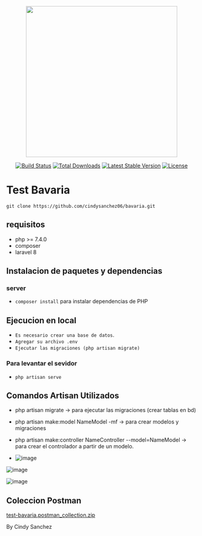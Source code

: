 <p align="center"><a href="https://laravel.com" target="_blank"><img src="https://raw.githubusercontent.com/laravel/art/master/logo-lockup/5%20SVG/2%20CMYK/1%20Full%20Color/laravel-logolockup-cmyk-red.svg" width="400"></a></p>

<p align="center">
<a href="https://travis-ci.org/laravel/framework"><img src="https://travis-ci.org/laravel/framework.svg" alt="Build Status"></a>
<a href="https://packagist.org/packages/laravel/framework"><img src="https://img.shields.io/packagist/dt/laravel/framework" alt="Total Downloads"></a>
<a href="https://packagist.org/packages/laravel/framework"><img src="https://img.shields.io/packagist/v/laravel/framework" alt="Latest Stable Version"></a>
<a href="https://packagist.org/packages/laravel/framework"><img src="https://img.shields.io/packagist/l/laravel/framework" alt="License"></a>
</p>

# Test Bavaria

`git clone https://github.com/cindysanchez06/bavaria.git`

## requisitos
- php >= 7.4.0
- composer
- laravel 8

## Instalacion de paquetes y dependencias
### server 
- `composer install` para instalar dependencias de PHP


## Ejecucion en local
- `Es necesario crear una base de datos`.
- `Agregar su archivo .env`
- `Ejecutar las migraciones (php artisan migrate)`
### Para levantar el sevidor
- `php artisan serve`

## Comandos Artisan Utilizados
- php artisan migrate -> para ejecutar las migraciones (crear tablas en bd)
- php artisan make:model NameModel -mf -> para crear modelos y migraciones
- php artisan make:controller NameController --model=NameModel -> para crear el controlador a partir de un modelo.

- ![image](https://user-images.githubusercontent.com/28909805/173760251-49a0a9dd-6b78-495d-8d02-496b109856a9.png)

![image](https://user-images.githubusercontent.com/28909805/173760280-b43d61a7-e493-4970-ae64-6f20ff677a07.png)

![image](https://user-images.githubusercontent.com/28909805/173760312-e6ebef80-1947-4dee-84b5-53c16cd7b212.png)


## Coleccion Postman
[test-bavaria.postman_collection.zip](https://github.com/cindysanchez06/bavaria/files/8906552/test-bavaria.postman_collection.zip)


By Cindy Sanchez


